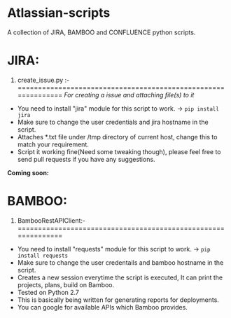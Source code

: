 Atlassian-scripts
============

A collection of JIRA, BAMBOO and CONFLUENCE python scripts.


**JIRA**:
==============================================================

1. create_issue.py :-
==============================================================
*For creating a issue and attaching file(s) to it*
- You need to install "jira" module for this script to work. -> `pip install jira`
- Make sure to change the user credentials and jira hostname in the script.
- Attaches *.txt file under /tmp directory of current host, change this to match your requirement.
- Script it working fine(Need some tweaking though), please feel free to send pull requests if you have any suggestions. 


**Coming soon:**

**BAMBOO**:
==============================================================

1. BambooRestAPIClient:-
==============================================================
- You need to install "requests" module for this script to work. -> `pip install requests`
- Make sure to change the user credentails and bamboo hostname in the script.
- Creates a new session everytime the script is executed, It can print the projects, plans, build on Bamboo. 
- Tested on Python 2.7
- This is basically being written for generating reports for deployments.
- You can google for available APIs which Bamboo provides.
